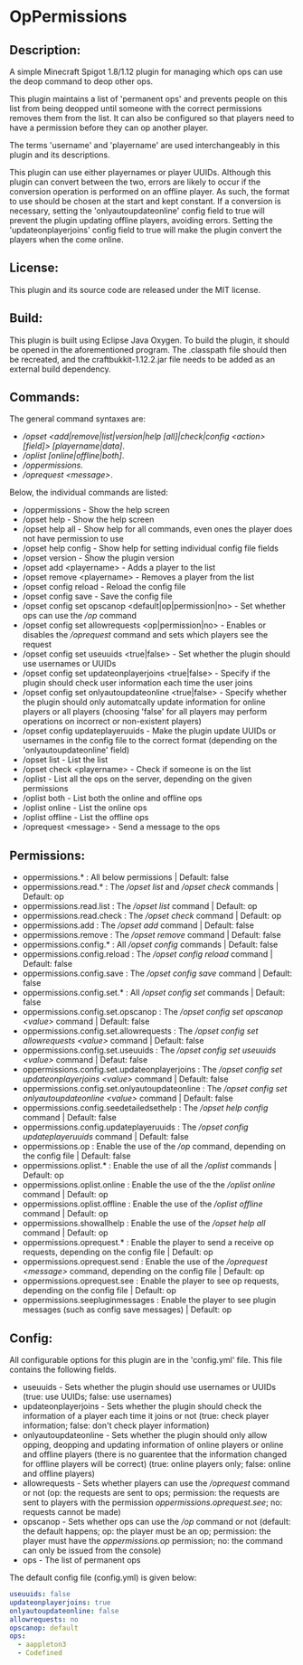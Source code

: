 # OpPermissions
## Description: 
A simple Minecraft Spigot 1.8/1.12 plugin for managing which ops can use the deop command to deop other ops. 

This plugin maintains a list of 'permanent ops' and prevents people on this list from being deopped until someone with the correct permissions removes them from the list. It can also be configured so that players need to have a permission before they can op another player. 

The terms 'username' and 'playername' are used interchangeably in this plugin and its descriptions. 

This plugin can use either playernames or player UUIDs. Although this plugin can convert between the two, errors are likely to occur if the conversion operation is performed on an offline player. As such, the format to use should be chosen at the start and kept constant. If a conversion is necessary, setting the 'onlyautoupdateonline' config field to true will prevent the plugin updating offline players, avoiding errors. Setting the 'updateonplayerjoins' config field to true will make the plugin convert the players when the come online. 

## License: 
This plugin and its source code are released under the MIT license. 

## Build: 
This plugin is built using Eclipse Java Oxygen. To build the plugin, it should be opened in the aforementioned program. The .classpath file should then be recreated, and the craftbukkit-1.12.2.jar file needs to be added as an external build dependency. 

## Commands: 
The general command syntaxes are: 
 - */opset &lt;add|remove|list|version|help [all]|check|config &lt;action&gt; [field]&gt; [playername|data]*. 
 - */oplist [online|offline|both]*. 
 - */oppermissions*. 
 - */oprequest &lt;message&gt;*. 
 
Below, the individual commands are listed: 
 - /oppermissions - Show the help screen 
 - /opset help - Show the help screen 
 - /opset help all - Show help for all commands, even ones the player does not have permission to use 
 - /opset help config - Show help for setting individual config file fields 
 - /opset version - Show the plugin version 
 - /opset add &lt;playername&gt; - Adds a player to the list 
 - /opset remove &lt;playername&gt; - Removes a player from the list 
 - /opset config reload - Reload the config file 
 - /opset config save - Save the config file 
 - /opset config set opscanop &lt;default|op|permission|no&gt; - Set whether ops can use the */op* command 
 - /opset config set allowrequests &lt;op|permission|no&gt; - Enables or disables the */oprequest* command and sets which players see the request
 - /opset config set useuuids &lt;true|false&gt; - Set whether the plugin should use usernames or UUIDs 
 - /opset config set updateonplayerjoins &lt;true|false&gt; - Specify if the plugin should check user information each time the user joins 
 - /opset config set onlyautoupdateonline &lt;true|false&gt; - Specify whether the plugin should only automatcally update information for online players or all players (choosing 'false' for all players may perform operations on incorrect or non-existent players) 
 - /opset config updateplayeruuids - Make the plugin update UUIDs or usernames in the config file to the correct format (depending on the 'onlyautoupdateonline' field) 
 - /opset list - List the list 
 - /opset check &lt;playername&gt; - Check if someone is on the list 
 - /oplist - List all the ops on the server, depending on the given permissions 
 - /oplist both - List both the online and offline ops 
 - /oplist online - List the online ops 
 - /oplist offline - List the offline ops 
 - /oprequest &lt;message&gt; - Send a message to the ops 
  
## Permissions: 
 - oppermissions.* : All below permissions | Default: false 
 - oppermissions.read.* : The */opset list* and */opset check* commands | Default: op 
 - oppermissions.read.list : The */opset list* command | Default: op 
 - oppermissions.read.check : The */opset check* command | Default: op 
 - oppermissions.add : The */opset add* command | Default: false 
 - oppermissions.remove : The */opset remove* command | Default: false 
 - oppermissions.config.* : All */opset config* commands | Default: false 
 - oppermissions.config.reload : The */opset config reload* command | Default: false 
 - oppermissions.config.save : The */opset config save* command | Default: false 
 - oppermissions.config.set.* : All */opset config set* commands | Default: false 
 - oppermissions.config.set.opscanop : The */opset config set opscanop &lt;value&gt;* command | Default: false 
 - oppermissions.config.set.allowrequests : The */opset config set allowrequests &lt;value&gt;* command | Default: false 
 - oppermissions.config.set.useuuids : The */opset config set useuuids &lt;value&gt;* command | Defaut: false 
 - oppermissions.config.set.updateonplayerjoins : The */opset config set updateonplayerjoins &lt;value&gt;* command | Default: false 
 - oppermissions.config.set.onlyautoupdateonline : The */opset config set onlyautoupdateonline &lt;value&gt;* command | Default: false
 - oppermissions.config.seedetailedsethelp : The */opset help config* command | Default: false 
 - oppermissions.config.updateplayeruuids : The */opset config updateplayeruuids* command | Default: false 
 - oppermissions.op : Enable the use of the */op* command, depending on the config file | Default: false 
 - oppermissions.oplist.* : Enable the use of all the */oplist* commands | Default: op 
 - oppermissions.oplist.online : Enable the use of the the */oplist online* command | Default: op 
 - oppermissions.oplist.offline : Enable the use of the */oplist offline* command | Default: op 
 - oppermissions.showallhelp : Enable the use of the */opset help all* command | Default: op 
 - oppermissions.oprequest.* : Enable the player to send a receive op requests, depending on the config file | Default: op 
 - oppermissions.oprequest.send : Enable the use of the */oprequest &lt;message&gt;* command, depending on the config file | Default: op 
 - oppermissions.oprequest.see : Enable the player to see op requests, depending on the config file | Default: op 
 - oppermissions.seepluginmessages : Enable the player to see plugin messages (such as config save messages) | Default: op 

## Config: 
All configurable options for this plugin are in the 'config.yml' file. This file contains the following fields.  
 - useuuids - Sets whether the plugin should use usernames or UUIDs (true: use UUIDs; false: use usernames) 
 - updateonplayerjoins - Sets whether the plugin should check the information of a player each time it joins or not (true: check player information; false: don't check player information) 
 - onlyautoupdateonline - Sets whether the plugin should only allow opping, deopping and updating information of online players or online and offline players (there is no guarentee that the information changed for offline players will be correct) (true: online players only; false: online and offline players) 
 - allowrequests - Sets whether players can use the */oprequest* command or not (op: the requests are sent to ops; permission: the requests are sent to players with the permission *oppermissions.oprequest.see*; no: requests cannot be made)  
 - opscanop - Sets whether ops can use the */op* command or not (default: the default happens; op: the player must be an op; permission: the player must have the *oppermissions.op* permission; no: the command can only be issued from the console)
 - ops - The list of permanent ops 

The default config file (config.yml) is given below: 
```YAML
useuuids: false
updateonplayerjoins: true
onlyautoupdateonline: false
allowrequests: no
opscanop: default
ops: 
  - aappleton3 
  - Codefined
```



